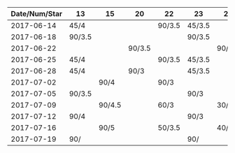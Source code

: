 Date/Num/Star   |  13    | 15     | 20     | 22     | 23     | 24
----------------|--------|--------|--------|--------|--------|--------
2017-06-14      | 45/4   |        |        | 90/3.5 | 45/3.5 | 
2017-06-18      | 90/3.5 |        |        |        | 90/3.5 |
2017-06-22      |        |        | 90/3.5 |        |        | 90/2.5
2017-06-25      | 45/4   |        |        | 90/3.5 | 45/3.5 |
2017-06-28      | 45/4   |        | 90/3   |        | 45/3.5 |
2017-07-02      |        | 90/4   |        | 90/3   |        |
2017-07-05      | 90/3.5 |        |        |        | 90/3   |
2017-07-09      |        | 90/4.5 |        | 60/3   |        | 30/3
2017-07-12      | 90/4   |        |        |        | 90/3   |
2017-07-16      |        | 90/5   |        | 50/3.5 |        | 40/2.5
2017-07-19      | 90/    |        |        |        | 90/    |

